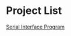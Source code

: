 # Project List

[Serial Interface Program](https://github.com/JeHeeYu/Project/tree/main/SerialInterface)

